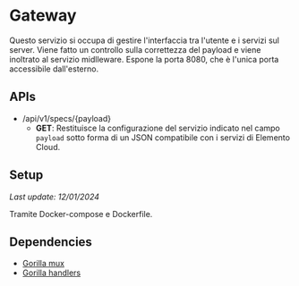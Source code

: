 # Gateway
Questo servizio si occupa di gestire l'interfaccia tra l'utente e i servizi sul server. Viene fatto un controllo sulla correttezza del payload e viene inoltrato al servizio midlleware. Espone la porta 8080, che è l'unica porta accessibile dall'esterno.

## APIs
- /api/v1/specs/{payload}
    - **GET**: Restituisce la configurazione del servizio indicato nel campo `payload` sotto forma di un JSON compatibile con i servizi di Elemento Cloud.

## Setup
*Last update: 12/01/2024*

Tramite Docker-compose e Dockerfile.

## Dependencies
- [Gorilla mux](https://github.com/gorilla/mux)
- [Gorilla handlers](https://github.com/gorilla/handlers)